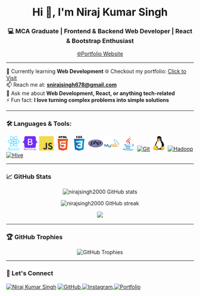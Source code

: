 <h1 align="center">Hi 👋, I'm Niraj Kumar Singh</h1>
<h3 align="center">💻 MCA Graduate | Frontend & Backend Web Developer | React & Bootstrap Enthusiast</h3>

<p align="center">
  <a href="https://niraj2000.netlify.app">🌐Portfolio Website</a>
</p>

---

<!--🔭 I’m currently working on a **Recommendation System Project**  -->
🌱 Currently learning **Web Development** 
🌐 Checkout my portfolio: [Click to Visit](https://niraj2000.netlify.app)  
📫 Reach me at: **snirajsingh678@gmail.com**  
💬 Ask me about **Web Development, React, or anything tech-related**  
⚡ Fun fact: **I love turning complex problems into simple solutions**

---

### 🛠️ Languages & Tools:

<p align="left">
  <a href="https://reactjs.org/" target="_blank"><img src="https://raw.githubusercontent.com/devicons/devicon/master/icons/react/react-original-wordmark.svg" alt="React" width="40" height="40"/></a>
  <a href="https://getbootstrap.com" target="_blank"><img src="https://raw.githubusercontent.com/devicons/devicon/master/icons/bootstrap/bootstrap-plain-wordmark.svg" alt="Bootstrap" width="40" height="40"/></a>
  <a href="https://developer.mozilla.org/en-US/docs/Web/JavaScript" target="_blank"><img src="https://raw.githubusercontent.com/devicons/devicon/master/icons/javascript/javascript-original.svg" alt="JavaScript" width="40" height="40"/></a>
  <a href="https://www.w3.org/html/" target="_blank"><img src="https://raw.githubusercontent.com/devicons/devicon/master/icons/html5/html5-original-wordmark.svg" alt="HTML5" width="40" height="40"/></a>
  <a href="https://www.w3schools.com/css/" target="_blank"><img src="https://raw.githubusercontent.com/devicons/devicon/master/icons/css3/css3-original-wordmark.svg" alt="CSS3" width="40" height="40"/></a>
  <a href="https://www.php.net" target="_blank"><img src="https://raw.githubusercontent.com/devicons/devicon/master/icons/php/php-original.svg" alt="PHP" width="40" height="40"/></a>
  <a href="https://www.mysql.com/" target="_blank"><img src="https://raw.githubusercontent.com/devicons/devicon/master/icons/mysql/mysql-original-wordmark.svg" alt="MySQL" width="40" height="40"/></a>
  <a href="https://www.java.com" target="_blank"><img src="https://raw.githubusercontent.com/devicons/devicon/master/icons/java/java-original.svg" alt="Java" width="40" height="40"/></a>
  <a href="https://git-scm.com/" target="_blank"><img src="https://www.vectorlogo.zone/logos/git-scm/git-scm-icon.svg" alt="Git" width="40" height="40"/></a>
  <a href="https://www.linux.org/" target="_blank"><img src="https://raw.githubusercontent.com/devicons/devicon/master/icons/linux/linux-original.svg" alt="Linux" width="40" height="40"/></a>
  <a href="https://hadoop.apache.org/" target="_blank"><img src="https://www.vectorlogo.zone/logos/apache_hadoop/apache_hadoop-icon.svg" alt="Hadoop" width="40" height="40"/></a>
  <a href="https://hive.apache.org/" target="_blank"><img src="https://www.vectorlogo.zone/logos/apache_hive/apache_hive-icon.svg" alt="Hive" width="40" height="40"/></a>
</p>

---

### 📈 GitHub Stats

<p align="center">
  <img src="https://github-readme-stats.vercel.app/api?username=nirajsingh2000&show_icons=true&theme=radical" alt="nirajsingh2000 GitHub stats" />
</p>

<p align="center">
  <img src="https://github-readme-streak-stats.herokuapp.com/?user=nirajsingh2000&theme=radical" alt="nirajsingh2000 GitHub streak" />
</p>

<p align="center">
  <img src="https://github-profile-summary-cards.vercel.app/api/cards/profile-details?username=nirajsingh2000&theme=radical" />
</p>

---

### 🏆 GitHub Trophies

<p align="center">
  <img src="https://github-profile-trophy.vercel.app/?username=nirajsingh2000&theme=monokai" alt="GitHub Trophies" />
</p>

---

### 🤝 Let's Connect

<p align="left">
  <a href="www.linkedin.com/in/sniraj678" target="blank">
    <img align="center" src="https://raw.githubusercontent.com/rahuldkjain/github-profile-readme-generator/master/src/images/icons/Social/linked-in-alt.svg" alt="Niraj Kumar Singh" height="30" width="40" /></a>
  <a href="https://github.com/NirajSingh2000/NirajSingh2000/" target="blank"> <img align="center" src="https://raw.githubusercontent.com/rahuldkjain/github-profile-readme-generator/master/src/images/icons/Social/github.svg" alt="GitHub" height="30" width="40" /> </a> 
  <a href="https://instagram.com/devil_nirajsingh/" target="blank"> <img align="center" src="https://raw.githubusercontent.com/rahuldkjain/github-profile-readme-generator/master/src/images/icons/Social/instagram.svg" alt="Instagram" height="30" width="40" /> </a> 
  <a href="https://niraj2000.netlify.app" target="blank">
  <img align="center" src="https://img.icons8.com/ios-filled/50/007BFF/domain.png" alt="Portfolio" height="30" width="40" />
  </a>
</p>
